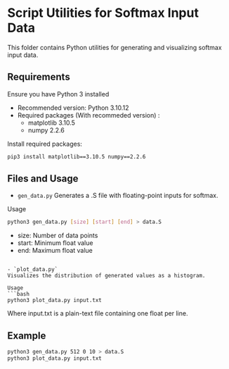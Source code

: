 # Script Utilities for Softmax Input Data

This folder contains Python utilities for generating and visualizing softmax input data.

## Requirements
Ensure you have Python 3 installed
- Recommended version: Python 3.10.12
- Required packages (With recommeded version) :
  - matplotlib 3.10.5
  - numpy 2.2.6

Install required packages:
```bash
pip3 install matplotlib==3.10.5 numpy==2.2.6
```

## Files and Usage
- `gen_data.py`
Generates a .S file with floating-point inputs for softmax.

Usage
```bash
python3 gen_data.py [size] [start] [end] > data.S
```
  - size: Number of data points
  - start: Minimum float value
  - end: Maximum float value
```

- `plot_data.py`
Visualizes the distribution of generated values as a histogram.

Usage
```bash
python3 plot_data.py input.txt
```
Where input.txt is a plain-text file containing one float per line.

## Example
```bash
python3 gen_data.py 512 0 10 > data.S
python3 plot_data.py input.txt
```
